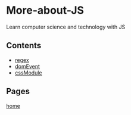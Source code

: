 # More-about-JS
Learn computer science and technology with JS

## Contents

* [regex](regex/README.md)
* [domEvent](domEvent/README.md)
* [cssModule](cssModule/README.md)

## Pages
[home](https://colinchen2.github.io/More-About-JS/)